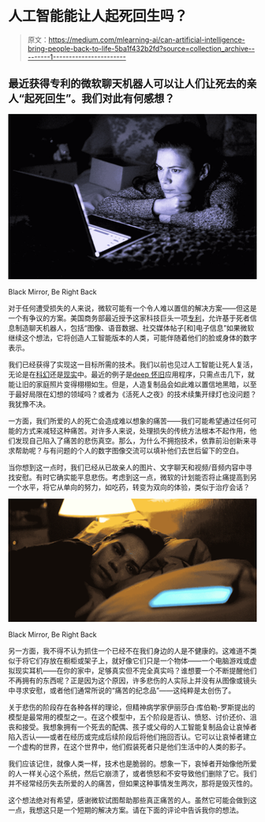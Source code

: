 # 人工智能能让人起死回生吗？

> 原文：<https://medium.com/mlearning-ai/can-artificial-intelligence-bring-people-back-to-life-5ba1f432b2fd?source=collection_archive---------1----------------------->

## 最近获得专利的微软聊天机器人可以让人们让死去的亲人“起死回生”。我们对此有何感想？

![](img/db260f80c944140b30a900f28f0372da.png)

Black Mirror, Be Right Back

对于任何遭受损失的人来说，微软可能有一个令人难以置信的解决方案——但这是一个有争议的方案。美国商务部最近授予这家科技巨头一项[专利](https://pdfpiw.uspto.gov/.piw?PageNum=0&docid=10853717&IDKey=6E72242A6301&HomeUrl=http%3A%2F%2Fpatft.uspto.gov%2Fnetacgi%2Fnph-Parser%3FSect1%3DPTO2%2526Sect2%3DHITOFF%2526p%3D1%2526u%3D%25252Fnetahtml%25252FPTO%25252Fsearch-bool.html%2526r%3D31%2526f%3DG%2526l%3D50%2526co1%3DAND%2526d%3DPTXT%2526s1%3Dmicrosoft.ASNM.%2526OS%3DAN%2Fmicrosoft%2526RS%3DAN%2Fmicrosoft)，允许基于死者信息制造聊天机器人，包括“图像、语音数据、社交媒体帖子[和]电子信息”如果微软继续这个想法，它将创造人工智能版本的人类，可能伴随着他们的脸或身体的数字表示。

我们已经获得了实现这一目标所需的技术。我们以前也见过人工智能让死人复活，无论是在[科幻](https://www.denofgeek.com/tv/black-mirror-be-right-back-is-a-masterful-exploration-of-fear-love-and-death/)还是[现实](https://theweek.com/articles/659229/best-friend-died-rebuilt--using-artificial-intelligence)中。最近的例子是[deep 怀旧](https://twitter.com/MyHeritage/status/1366029972452827136)应用程序，只需点击几下，就能让旧的家庭照片变得栩栩如生。但是，人造复制品会如此难以置信地黑暗，以至于最好局限在幻想的领域吗？或者为《活死人之夜》的技术续集开绿灯也没问题？我犹豫不决。

一方面，我们所爱的人的死亡会造成难以想象的痛苦——我们可能希望通过任何可能的方式来减轻这种痛苦。对许多人来说，处理损失的传统方法根本不起作用，他们发现自己陷入了痛苦的悲伤真空。那么，为什么不拥抱技术，依靠前沿创新来寻求帮助呢？与有问题的个人的数字图像交流可以填补他们去世后留下的空白。

当你想到这一点时，我们已经从已故亲人的图片、文字聊天和视频/音频内容中寻找安慰。有时它确实能平息悲伤。考虑到这一点，微软的计划能否将止痛提高到另一个水平，将它从单向的努力，如吃药，转变为双向的体验，类似于治疗会话？

![](img/8af2e6866c988fa5858df6a57a7b21fa.png)

Black Mirror, Be Right Back

另一方面，我不得不认为抓住一个已经不在我们身边的人是不健康的。这难道不类似于将它们存放在橱柜或架子上，就好像它们只是一个物体——一个电脑游戏或虚拟现实耳机——在你的家中，足够真实但不完全真实吗？谁想要一个不断提醒他们不再拥有的东西呢？正是因为这个原因，许多悲伤的人实际上并没有从图像或镜头中寻求安慰，或者他们通常所说的“痛苦的纪念品”——这纯粹是太创伤了。

关于悲伤的阶段存在各种各样的理论，但精神病学家伊丽莎白·库伯勒-罗斯提出的模型是最常用的模型之一。在这个模型中，五个阶段是否认、愤怒、讨价还价、沮丧和接受。我想象拥有一个死去的配偶、孩子或父母的人工智能复制品会让哀悼者陷入否认——或者在经历或完成后续阶段后将他们拖回否认。它可以让哀悼者建立一个虚构的世界，在这个世界中，他们假装死者只是他们生活中的人类的影子。

我们应该记住，就像人类一样，技术也是脆弱的。想象一下，哀悼者开始像他所爱的人一样关心这个系统，然后它崩溃了，或者愤怒和不安导致他们删除了它。我们并不经常经历失去所爱的人的痛苦，但如果这种事情发生两次，那将是毁灭性的。

这个想法绝对有希望，感谢微软试图帮助那些真正痛苦的人。虽然它可能会做到这一点，我想这只是一个短期的解决方案。请在下面的评论中告诉我你的想法。